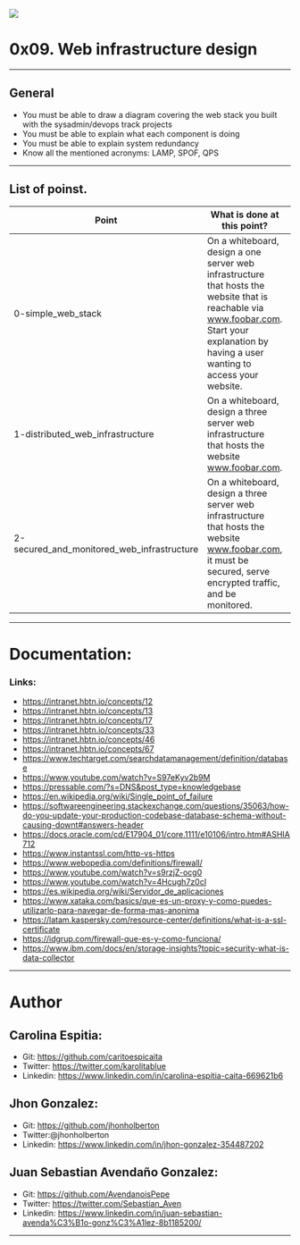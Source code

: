 ![](https://s3.amazonaws.com/intranet-projects-files/holbertonschool-sysadmin_devops/285/s7kpNYq.png)

# 0x09. Web infrastructure design

------------

## General

- You must be able to draw a diagram covering the web stack you built with the sysadmin/devops track projects
- You must be able to explain what each component is doing
- You must be able to explain system redundancy
- Know all the mentioned acronyms: LAMP, SPOF, QPS

------------

## List of poinst.

|  Point | What is done at this point? | level | Image |
| ------------ | ------------ | ------------ | ------------ | 
| 0-simple_web_stack | On a whiteboard, design a one server web infrastructure that hosts the website that is reachable via www.foobar.com. Start your explanation by having a user wanting to access your website. | Mandatory | https://imgur.com/a/9YBNJPZ | 
| 1-distributed_web_infrastructure | On a whiteboard, design a three server web infrastructure that hosts the website www.foobar.com. | Mandatory | https://imgur.com/a/Ibgm3od |
| 2-secured_and_monitored_web_infrastructure | On a whiteboard, design a three server web infrastructure that hosts the website www.foobar.com, it must be secured, serve encrypted traffic, and be monitored. | Mandatory | https://imgur.com/a/KlqOL9g | 


------------

# Documentation:
### Links:

- https://intranet.hbtn.io/concepts/12
- https://intranet.hbtn.io/concepts/13
- https://intranet.hbtn.io/concepts/17
- https://intranet.hbtn.io/concepts/33
- https://intranet.hbtn.io/concepts/46
- https://intranet.hbtn.io/concepts/67
- https://www.techtarget.com/searchdatamanagement/definition/database
- https://www.youtube.com/watch?v=S97eKyv2b9M
- https://pressable.com/?s=DNS&post_type=knowledgebase
- https://en.wikipedia.org/wiki/Single_point_of_failure
- https://softwareengineering.stackexchange.com/questions/35063/how-do-you-update-your-production-codebase-database-schema-without-causing-downt#answers-header
- https://docs.oracle.com/cd/E17904_01/core.1111/e10106/intro.htm#ASHIA712
- https://www.instantssl.com/http-vs-https
- https://www.webopedia.com/definitions/firewall/
- https://www.youtube.com/watch?v=s9rzjZ-ocg0
- https://www.youtube.com/watch?v=4Hcugh7z0cI
- https://es.wikipedia.org/wiki/Servidor_de_aplicaciones
- https://www.xataka.com/basics/que-es-un-proxy-y-como-puedes-utilizarlo-para-navegar-de-forma-mas-anonima
- https://latam.kaspersky.com/resource-center/definitions/what-is-a-ssl-certificate
- https://idgrup.com/firewall-que-es-y-como-funciona/
- https://www.ibm.com/docs/en/storage-insights?topic=security-what-is-data-collector
------------

# Author


## Carolina Espitia:
- Git: https://github.com/caritoespicaita
- Twitter: https://twitter.com/karolitablue
- Linkedin: https://www.linkedin.com/in/carolina-espitia-caita-669621b6

## Jhon Gonzalez:
- Git: https://github.com/jhonholberton
- Twitter:@jhonholberton
- Linkedin: https://www.linkedin.com/in/jhon-gonzalez-354487202

## Juan Sebastian Avendaño Gonzalez:
- Git: https://github.com/AvendanoisPepe
- Twitter: https://twitter.com/Sebastian_Aven
- Linkedin: https://www.linkedin.com/in/juan-sebastian-avenda%C3%B1o-gonz%C3%A1lez-8b1185200/

------------


![]()
